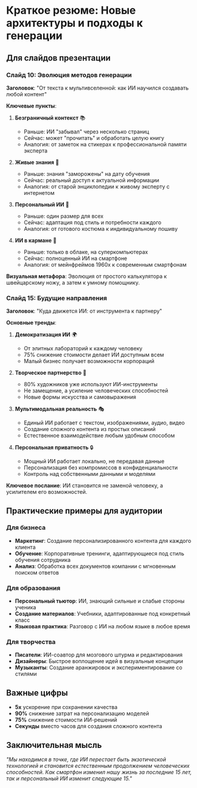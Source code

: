 # Краткое резюме: Новые архитектуры и подходы к генерации

## Для слайдов презентации

### Слайд 10: Эволюция методов генерации

**Заголовок**: "От текста к мультивселенной: как ИИ научился создавать любой контент"

**Ключевые пункты**:

1. **Безграничный контекст** 📚
   - Раньше: ИИ "забывал" через несколько страниц
   - Сейчас: может "прочитать" и обработать целую книгу
   - Аналогия: от заметок на стикерах к профессиональной памяти эксперта

2. **Живые знания** 🔄
   - Раньше: знания "заморожены" на дату обучения
   - Сейчас: реальный доступ к актуальной информации
   - Аналогия: от старой энциклопедии к живому эксперту с интернетом

3. **Персональный ИИ** 👤
   - Раньше: один размер для всех
   - Сейчас: адаптация под стиль и потребности каждого
   - Аналогия: от готового костюма к индивидуальному пошиву

4. **ИИ в кармане** 📱
   - Раньше: только в облаке, на суперкомпьютерах
   - Сейчас: полноценный ИИ на смартфоне
   - Аналогия: от мейнфреймов 1960х к современным смартфонам

**Визуальная метафора**: Эволюция от простого калькулятора к швейцарскому ножу, а затем к умному помощнику.

### Слайд 15: Будущие направления

**Заголовок**: "Куда движется ИИ: от инструмента к партнеру"

**Основные тренды**:

1. **Демократизация ИИ** 🌍
   - От элитных лабораторий к каждому человеку
   - 75% снижение стоимости делает ИИ доступным всем
   - Малый бизнес получает возможности корпораций

2. **Творческое партнерство** 🎨
   - 80% художников уже используют ИИ-инструменты
   - Не замещение, а усиление человеческих способностей
   - Новые формы искусства и самовыражения

3. **Мультимодальная реальность** 🎭
   - Единый ИИ работает с текстом, изображениями, аудио, видео
   - Создание сложного контента из простых описаний
   - Естественное взаимодействие любым удобным способом

4. **Персональная приватность** 🔒
   - Мощный ИИ работает локально, не передавая данные
   - Персонализация без компромиссов в конфиденциальности
   - Контроль над собственными данными и моделями

**Ключевое послание**: ИИ становится не заменой человеку, а усилителем его возможностей.

## Практические примеры для аудитории

### Для бизнеса
- **Маркетинг**: Создание персонализированного контента для каждого клиента
- **Обучение**: Корпоративные тренинги, адаптирующиеся под стиль обучения сотрудника
- **Анализ**: Обработка всех документов компании с мгновенным поиском ответов

### Для образования
- **Персональный тьютор**: ИИ, знающий сильные и слабые стороны ученика
- **Создание материалов**: Учебники, адаптированные под конкретный класс
- **Языковая практика**: Разговор с ИИ на любом языке в любое время

### Для творчества
- **Писатели**: ИИ-соавтор для мозгового штурма и редактирования
- **Дизайнеры**: Быстрое воплощение идей в визуальные концепции
- **Музыканты**: Создание аранжировок и экспериментирование со стилями

## Важные цифры

- **5x** ускорение при сохранении качества
- **90%** снижение затрат на персонализацию моделей
- **75%** снижение стоимости ИИ-решений
- **Секунды** вместо часов для создания сложного контента

## Заключительная мысль

*"Мы находимся в точке, где ИИ перестает быть экзотической технологией и становится естественным продолжением человеческих способностей. Как смартфон изменил нашу жизнь за последние 15 лет, так и персональный ИИ изменит следующие 15."*